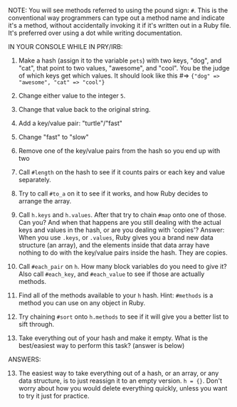 NOTE: You will see methods referred to using the pound sign: `#`. This is the conventional 
way programmers can type out a method name and indicate it's a method, without 
accidentally invoking it if it's written out in a Ruby file. It's preferred over 
using a dot while writing documentation.

IN YOUR CONSOLE WHILE IN PRY/IRB:

1. Make a hash (assign it to the variable `pets`) with two keys, "dog", and "cat",
   that point to two values, "awesome", and "cool". You be the judge of which keys 
   get which values. It should look like this #=> `{"dog" => "awesome", "cat" => "cool"}`
   
2. Change either value to the integer `5`.

3. Change that value back to the original string.

4. Add a key/value pair: "turtle"/"fast"

5. Change "fast" to "slow"

6. Remove one of the key/value pairs from the hash so you end up with two

7. Call `#length` on the hash to see if it counts pairs or each key and value separately. 
 
8. Try to call `#to_a` on it to see if it works, and how Ruby decides to arrange the 
   array.
   
9. Call `h.keys` and `h.values`. After that try to chain `#map` onto one of those. Can you? And 
   when that happens are you still dealing with the actual keys and values in the hash, 
   or are you dealing with 'copies'? Answer: When you use `.keys`, or `.values`, Ruby 
   gives you a brand new data structure (an array), and the elements inside that data 
   array have nothing to do with the key/value pairs inside the hash. They are copies.
   
10. Call `#each_pair` on `h`. How many block variables do you need to give it? 
    Also call `#each_key`, and `#each_value` to see if those are actually methods.
    
11. Find all of the methods available to your `h` hash. Hint: `#methods` is a method 
    you can use on any object in Ruby.
    
12. Try chaining `#sort` onto `h.methods` to see if it will give you a better list to 
    sift through.
    
13. Take everything out of your hash and make it empty. What is the best/easiest way 
    to perform this task? (answer is below)



ANSWERS:

13. The easiest way to take everything out of a hash, or an array, or any data 
    structure, is to just reassign it to an empty version. `h = {}`. Don't worry 
    about how you would delete everything quickly, unless you want to try it just 
    for practice. 
